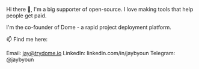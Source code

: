Hi there 👋, I'm a big supporter of open-source. I love making tools that help people get paid.

I'm the co-founder of Dome - a rapid project deployment platform.

📫 Find me here:

Email: jay@trydome.io
LinkedIn: linkedin.com/in/jaybyoun
Telegram: @jaybyoun

